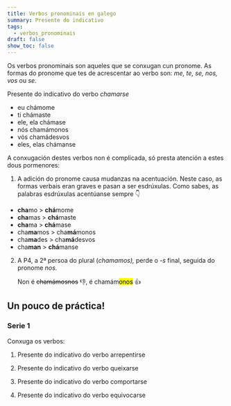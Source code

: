 ```yaml
---
title: Verbos pronominais en galego
summary: Presente do indicativo
tags:
  - verbos_pronominais
draft: false
show_toc: false
---
```

Os verbos pronominais son aqueles que se conxugan cun pronome. As formas do pronome que tes de acrescentar ao verbo son: *me, te, se, nos, vos* ou *se.* 

<article>
  
Presente do indicativo do verbo *chamarse* 
- eu chámome
- ti chámaste
- ele, ela chámase
- nós chamámonos
- vós chamádesvos
- eles, elas chámanse

</article>

A conxugación destes verbos non é complicada, só presta atención a estes dous pormenores:

1) A adición do pronome causa mudanzas na acentuación. Neste caso, as formas verbais eran graves e pasan a ser esdrúxulas. Como sabes, as palabras esdrúxulas acentúanse sempre  👇  

- **cha**mo > **chá**mome
- **cha**mas > **chá**maste
- **cha**ma > **chá**mase 
- cha**ma**mos > cha**má**monos
- cha**ma**des > cha**má**desvos
- cha**man** > **chá**manse


2. A P4, a 2ª persoa do plural (*chamamos),* perde o *-s* final, seguida do pronome *nos.*

   Non é ~~chamámosnos~~ 👎, é  chamám<mark>onos</mark> 👍


## Un pouco de práctica!
 
### Serie 1

Conxuga os verbos:

1. Presente do indicativo do verbo arrepentirse 
   
2. Presente do indicativo do verbo queixarse

3. Presente do indicativo do verbo comportarse

4. Presente do indicativo do verbo equivocarse


